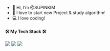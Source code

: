 - 👋  Hi, I’m @SUPINKIM
- 👀  I love to start new Project & study algorithm!
- 💻  I love coding!
 

#### 🛠  My Tech Stack 🛠

<img src="https://img.shields.io/badge/Javascript-ff867c?style=flat-square&logo=JavaScript&logoColor=white"/>  <img src="https://img.shields.io/badge/CSS-90caf9?style=flat-square&logo=CSS3&logoColor=white"/>  <img src="https://img.shields.io/badge/Vue.js-81c784?style=flat-square&logo=Vue.js&logoColor=white"/>



<!---
SUPINKIM/SUPINKIM is a ✨ special ✨ repository because its `README.md` (this file) appears on your GitHub profile.
You can click the Preview link to take a look at your changes.
--->
